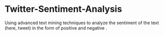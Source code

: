 # Twitter-Sentiment-Analysis
Using advanced text mining techniques to analyze the sentiment of the text (here, tweet) in the form of positive and negative .
